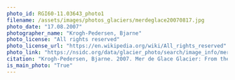 ```yaml
---
photo_id: RGI60-11.03643_photo1
filename: /assets/images/photos_glaciers/merdeglace20070817.jpg
photo_date: "17.08.2007"
photographer_name: "Krogh-Pedersen, Bjarne"
photo_license: "All rights reserved"
photo_license_url: "https://en.wikipedia.org/wiki/All_rights_reserved"
photo_link: "https://nsidc.org/data/glacier_photo/search/image_info/merdeglace20070817"
citation: "Krogh-Pedersen, Bjarne. 2007. Mer de Glace Glacier: From the Glacier Photograph Collection. Boulder, Colorado USA: National Snow and Ice Data Center. Digital media."
is_main_photo: "True"
---
```

